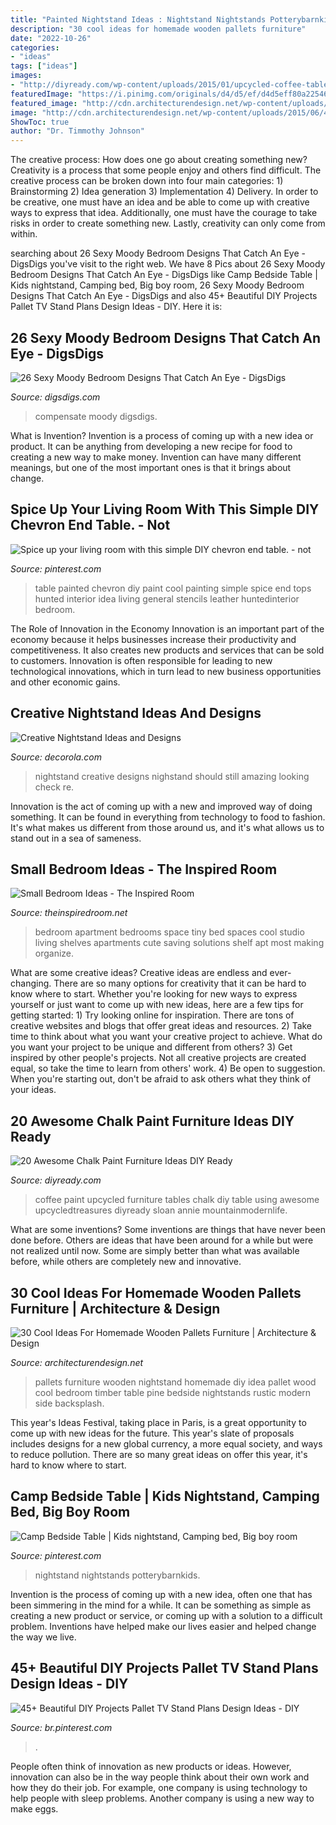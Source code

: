 ```yaml
---
title: "Painted Nightstand Ideas : Nightstand Nightstands Potterybarnkids"
description: "30 cool ideas for homemade wooden pallets furniture"
date: "2022-10-26"
categories:
- "ideas"
tags: ["ideas"]
images:
- "http://diyready.com/wp-content/uploads/2015/01/upcycled-coffee-tables-using-chalk-paint-upcycledtreasures1.jpg"
featuredImage: "https://i.pinimg.com/originals/d4/d5/ef/d4d5eff80a225468d7e0510e2a50072f.jpg"
featured_image: "http://cdn.architecturendesign.net/wp-content/uploads/2015/06/4-AD-DIY-wooden-nightstand-pallets-timber-idea.jpg"
image: "http://cdn.architecturendesign.net/wp-content/uploads/2015/06/4-AD-DIY-wooden-nightstand-pallets-timber-idea.jpg"
ShowToc: true
author: "Dr. Timmothy Johnson"
---
```



The creative process: How does one go about creating something new?
Creativity is a process that some people enjoy and others find difficult. The creative process can be broken down into four main categories: 1) Brainstorming 2) Idea generation 3) Implementation 4) Delivery. In order to be creative, one must have an idea and be able to come up with creative ways to express that idea. Additionally, one must have the courage to take risks in order to create something new. Lastly, creativity can only come from within.

	

		
searching about 26 Sexy Moody Bedroom Designs That Catch An Eye - DigsDigs you've visit to the right web. We have 8 Pics about 26 Sexy Moody Bedroom Designs That Catch An Eye - DigsDigs like Camp Bedside Table | Kids nightstand, Camping bed, Big boy room, 26 Sexy Moody Bedroom Designs That Catch An Eye - DigsDigs and also 45+ Beautiful DIY Projects Pallet TV Stand Plans Design Ideas - DIY. Here it is:
		
    
## 26 Sexy Moody Bedroom Designs That Catch An Eye - DigsDigs

<img loading=lazy src="https://www.digsdigs.com/photos/2016/10/to-compensate-the-dark-bedroom-decor-white-artworks-were-used.jpg" onerror="this.onerror=null;this.src='https://tse1.mm.bing.net/th?id=OIP.aAM5weMkoZmunGhSl9tPKAHaLH&amp;pid=15.1';" alt="26 Sexy Moody Bedroom Designs That Catch An Eye - DigsDigs">

_Source: digsdigs.com_

>compensate moody digsdigs. 

	

What is Invention?
Invention is a process of coming up with a new idea or product. It can be anything from developing a new recipe for food to creating a new way to make money. Invention can have many different meanings, but one of the most important ones is that it brings about change.

    
## Spice Up Your Living Room With This Simple DIY Chevron End Table. - Not

<img loading=lazy src="https://s-media-cache-ak0.pinimg.com/564x/af/3b/bb/af3bbb14c1c519985b0ba64dbb28ff6b.jpg" onerror="this.onerror=null;this.src='https://tse3.mm.bing.net/th?id=OIP.d2cjVIHC0SgMPwdL6fYHQAHaJ4&amp;pid=15.1';" alt="Spice up your living room with this simple DIY chevron end table. - not">

_Source: pinterest.com_

>table painted chevron diy paint cool painting simple spice end tops hunted interior idea living general stencils leather huntedinterior bedroom. 

	

The Role of Innovation in the Economy
Innovation is an important part of the economy because it helps businesses increase their productivity and competitiveness. It also creates new products and services that can be sold to customers. Innovation is often responsible for leading to new technological innovations, which in turn lead to new business opportunities and other economic gains.

    
## Creative Nightstand Ideas And Designs

<img loading=lazy src="http://www.decorola.com/wp-content/uploads/2014/12/orange-nightstand.jpg" onerror="this.onerror=null;this.src='https://tse1.mm.bing.net/th?id=OIP.QUCbpRtpjNzfQjy66tq1oAHaMh&amp;pid=15.1';" alt="Creative Nightstand Ideas and Designs">

_Source: decorola.com_

>nightstand creative designs nighstand should still amazing looking check re. 

	

Innovation is the act of coming up with a new and improved way of doing something. It can be found in everything from technology to food to fashion. It's what makes us different from those around us, and it's what allows us to stand out in a sea of sameness.

    
## Small Bedroom Ideas - The Inspired Room

<img loading=lazy src="http://theinspiredroom.net/wp-content/uploads/2013/07/small-bedrooms-ideas-e1375059958394.jpg" onerror="this.onerror=null;this.src='https://tse2.mm.bing.net/th?id=OIP.IzNmrb2HbEman9cokEyxdwHaLH&amp;pid=15.1';" alt="Small Bedroom Ideas - The Inspired Room">

_Source: theinspiredroom.net_

>bedroom apartment bedrooms space tiny bed spaces cool studio living shelves apartments cute saving solutions shelf apt most making organize. 

	

What are some creative ideas?
Creative ideas are endless and ever-changing. There are so many options for creativity that it can be hard to know where to start. Whether you're looking for new ways to express yourself or just want to come up with new ideas, here are a few tips for getting started: 1) Try looking online for inspiration. There are tons of creative websites and blogs that offer great ideas and resources. 2) Take time to think about what you want your creative project to achieve. What do you want your project to be unique and different from others? 3) Get inspired by other people's projects. Not all creative projects are created equal, so take the time to learn from others' work. 4) Be open to suggestion. When you're starting out, don't be afraid to ask others what they think of your ideas.

    
## 20 Awesome Chalk Paint Furniture Ideas DIY Ready

<img loading=lazy src="http://diyready.com/wp-content/uploads/2015/01/upcycled-coffee-tables-using-chalk-paint-upcycledtreasures1.jpg" onerror="this.onerror=null;this.src='https://tse2.mm.bing.net/th?id=OIP.x_O52O_jlHX58U46SbywRAHaE8&amp;pid=15.1';" alt="20 Awesome Chalk Paint Furniture Ideas DIY Ready">

_Source: diyready.com_

>coffee paint upcycled furniture tables chalk diy table using awesome upcycledtreasures diyready sloan annie mountainmodernlife. 

	

What are some inventions?
Some inventions are things that have never been done before. Others are ideas that have been around for a while but were not realized until now. Some are simply better than what was available before, while others are completely new and innovative.

    
## 30 Cool Ideas For Homemade Wooden Pallets Furniture | Architecture &amp; Design

<img loading=lazy src="http://cdn.architecturendesign.net/wp-content/uploads/2015/06/4-AD-DIY-wooden-nightstand-pallets-timber-idea.jpg" onerror="this.onerror=null;this.src='https://tse3.mm.bing.net/th?id=OIP.Y3uGq4-S69hao6sQSVPBFQHaHa&amp;pid=15.1';" alt="30 Cool Ideas For Homemade Wooden Pallets Furniture | Architecture &amp; Design">

_Source: architecturendesign.net_

>pallets furniture wooden nightstand homemade diy idea pallet wood cool bedroom timber table pine bedside nightstands rustic modern side backsplash. 

	

This year's Ideas Festival, taking place in Paris, is a great opportunity to come up with new ideas for the future. This year's slate of proposals includes designs for a new global currency, a more equal society, and ways to reduce pollution. There are so many great ideas on offer this year, it's hard to know where to start.

    
## Camp Bedside Table | Kids Nightstand, Camping Bed, Big Boy Room

<img loading=lazy src="https://i.pinimg.com/736x/de/ce/a7/decea7d81f93256aee8914f30ba1ef34--room-kids-kids-bedroom.jpg" onerror="this.onerror=null;this.src='https://tse4.mm.bing.net/th?id=OIP.eV4wASjsmXtXFQmPWrJjXQHaGi&amp;pid=15.1';" alt="Camp Bedside Table | Kids nightstand, Camping bed, Big boy room">

_Source: pinterest.com_

>nightstand nightstands potterybarnkids. 

	

Invention is the process of coming up with a new idea, often one that has been simmering in the mind for a while. It can be something as simple as creating a new product or service, or coming up with a solution to a difficult problem. Inventions have helped make our lives easier and helped change the way we live.

    
## 45+ Beautiful DIY Projects Pallet TV Stand Plans Design Ideas - DIY

<img loading=lazy src="https://i.pinimg.com/originals/d4/d5/ef/d4d5eff80a225468d7e0510e2a50072f.jpg" onerror="this.onerror=null;this.src='https://tse1.mm.bing.net/th?id=OIP.5CHwwN6w2nVEAme3uGkV9gHaJ4&amp;pid=15.1';" alt="45+ Beautiful DIY Projects Pallet TV Stand Plans Design Ideas - DIY">

_Source: br.pinterest.com_

>. 

	

People often think of innovation as new products or ideas. However, innovation can also be in the way people think about their own work and how they do their job. For example, one company is using technology to help people with sleep problems. Another company is using a new way to make eggs.

